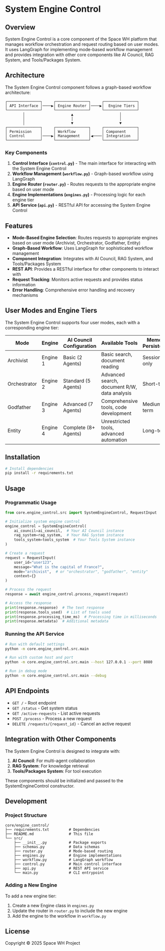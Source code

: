 # System Engine Control

## Overview

System Engine Control is a core component of the Space WH platform that manages workflow orchestration and request routing based on user modes. It uses LangGraph for implementing mode-based workflow management and provides integration with other core components like AI Council, RAG System, and Tools/Packages System.

## Architecture

The System Engine Control component follows a graph-based workflow architecture:

```
┌───────────────┐     ┌───────────────┐     ┌───────────────┐
│ API Interface │────▶│ Engine Router │────▶│  Engine Tiers │
└───────────────┘     └───────────────┘     └───────────────┘
        │                     ▲                     │
        │                     │                     │
        │                     ▼                     ▼
┌───────────────┐     ┌───────────────┐     ┌───────────────┐
│ Permission    │     │ Workflow      │     │ Component     │
│ Control       │────▶│ Management    │◀────│ Integration   │
└───────────────┘     └───────────────┘     └───────────────┘
```

### Key Components

1. **Control Interface (`control.py`)** - The main interface for interacting with the System Engine Control
2. **Workflow Management (`workflow.py`)** - Graph-based workflow using LangGraph
3. **Engine Router (`router.py`)** - Routes requests to the appropriate engine based on user mode
4. **Engine Implementations (`engines.py`)** - Processing logic for each engine tier
5. **API Service (`api.py`)** - RESTful API for accessing the System Engine Control

## Features

- **Mode-Based Engine Selection**: Routes requests to appropriate engines based on user mode (Archivist, Orchestrator, Godfather, Entity)
- **Graph-Based Workflow**: Uses LangGraph for sophisticated workflow management
- **Component Integration**: Integrates with AI Council, RAG System, and Tools/Packages System
- **REST API**: Provides a RESTful interface for other components to interact with
- **Request Tracking**: Monitors active requests and provides status information
- **Error Handling**: Comprehensive error handling and recovery mechanisms

## User Modes and Engine Tiers

The System Engine Control supports four user modes, each with a corresponding engine tier:

| Mode | Engine | AI Council Configuration | Available Tools | Memory Persistence |
|------|--------|--------------------------|-----------------|-------------------|
| Archivist | Engine 1 | Basic (2 Agents) | Basic search, document reading | Session-only |
| Orchestrator | Engine 2 | Standard (5 Agents) | Advanced search, document R/W, data analysis | Short-term |
| Godfather | Engine 3 | Advanced (7 Agents) | Comprehensive tools, code development | Medium-term |
| Entity | Engine 4 | Complete (8+ Agents) | Unrestricted tools, advanced automation | Long-term |

## Installation

```bash
# Install dependencies
pip install -r requirements.txt
```

## Usage

### Programmatic Usage

```python
from core.engine_control.src import SystemEngineControl, RequestInput

# Initialize system engine control
engine_control = SystemEngineControl(
    ai_council=ai_council,  # Your AI Council instance
    rag_system=rag_system,  # Your RAG System instance
    tools_system=tools_system  # Your Tools System instance
)

# Create a request
request = RequestInput(
    user_id="user123",
    message="What is the capital of France?",
    mode="archivist",  # or "orchestrator", "godfather", "entity"
    context={}
)

# Process the request
response = await engine_control.process_request(request)

# Access the response
print(response.response)  # The text response
print(response.tools_used)  # List of tools used
print(response.processing_time_ms)  # Processing time in milliseconds
print(response.metadata)  # Additional metadata
```

### Running the API Service

```bash
# Run with default settings
python -m core.engine_control.src.main

# Run with custom host and port
python -m core.engine_control.src.main --host 127.0.0.1 --port 8080

# Run in debug mode
python -m core.engine_control.src.main --debug
```

## API Endpoints

- `GET /` - Root endpoint
- `GET /status` - Get system status
- `GET /active-requests` - List active requests
- `POST /process` - Process a new request
- `DELETE /requests/{request_id}` - Cancel an active request

## Integration with Other Components

The System Engine Control is designed to integrate with:

1. **AI Council**: For multi-agent collaboration
2. **RAG System**: For knowledge retrieval
3. **Tools/Packages System**: For tool execution

These components should be initialized and passed to the SystemEngineControl constructor.

## Development

### Project Structure

```
core/engine_control/
├── requirements.txt         # Dependencies
├── README.md                # This file
└── src/
    ├── __init__.py          # Package exports
    ├── schemas.py           # Data schemas
    ├── router.py            # Mode-based routing
    ├── engines.py           # Engine implementations
    ├── workflow.py          # LangGraph workflow
    ├── control.py           # Main control interface
    ├── api.py               # REST API service
    └── main.py              # CLI entrypoint
```

### Adding a New Engine

To add a new engine tier:

1. Create a new Engine class in `engines.py`
2. Update the router in `router.py` to include the new engine
3. Add the engine to the workflow in `workflow.py`

## License

Copyright © 2025 Space WH Project
